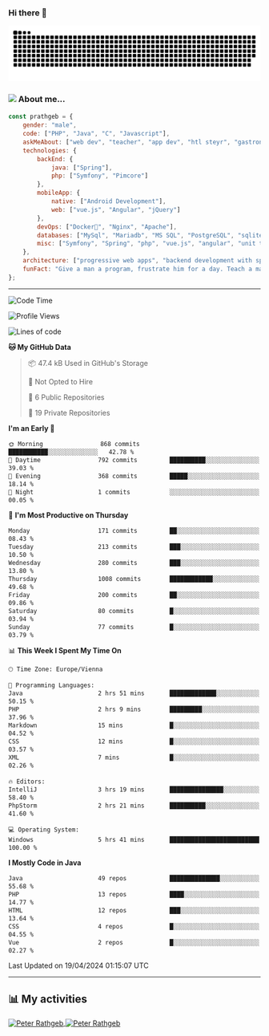 ### Hi there 👋

<div align="center">
  <img  src="https://github.com/1999AZZAR/1999AZZAR/blob/main/resources/img/grid-snake.svg"
       alt="snake" />
</div>

### <img src="https://media.giphy.com/media/VgCDAzcKvsR6OM0uWg/giphy.gif" width="50"> About me...  

```javascript
const prathgeb = {
    gender: "male",
    code: ["PHP", "Java", "C", "Javascript"],
    askMeAbout: ["web dev", "teacher", "app dev", "htl steyr", "gastronaut"],
    technologies: {
        backEnd: {
            java: ["Spring"],
            php: ["Symfony", "Pimcore"]
        },
        mobileApp: {
            native: ["Android Development"],
            web: ["vue.js", "Angular", "jQuery"]
        },
        devOps: ["Docker🐳", "Nginx", "Apache"],
        databases: ["MySql", "Mariadb", "MS SQL", "PostgreSQL", "sqlite"],
        misc: ["Symfony", "Spring", "php", "vue.js", "angular", "unit testing", "ci/cd using github actions"]
    },
    architecture: ["progressive web apps", "backend development with spring", "backend development with symfony"],
    funFact: "Give a man a program, frustrate him for a day. Teach a man to program, frustrate him for a lifetime."
};
```

---
<!--START_SECTION:waka-->
![Code Time](http://img.shields.io/badge/Code%20Time-585%20hrs%2030%20mins-blue)

![Profile Views](http://img.shields.io/badge/Profile%20Views-0-blue)

![Lines of code](https://img.shields.io/badge/From%20Hello%20World%20I%27ve%20Written-2.6%20million%20lines%20of%20code-blue)

**🐱 My GitHub Data** 

> 📦 47.4 kB Used in GitHub's Storage 
 > 
> 🚫 Not Opted to Hire
 > 
> 📜 6 Public Repositories 
 > 
> 🔑 19 Private Repositories 
 > 
**I'm an Early 🐤** 

```text
🌞 Morning                868 commits         ███████████░░░░░░░░░░░░░░   42.78 % 
🌆 Daytime                792 commits         ██████████░░░░░░░░░░░░░░░   39.03 % 
🌃 Evening                368 commits         █████░░░░░░░░░░░░░░░░░░░░   18.14 % 
🌙 Night                  1 commits           ░░░░░░░░░░░░░░░░░░░░░░░░░   00.05 % 
```
📅 **I'm Most Productive on Thursday** 

```text
Monday                   171 commits         ██░░░░░░░░░░░░░░░░░░░░░░░   08.43 % 
Tuesday                  213 commits         ███░░░░░░░░░░░░░░░░░░░░░░   10.50 % 
Wednesday                280 commits         ███░░░░░░░░░░░░░░░░░░░░░░   13.80 % 
Thursday                 1008 commits        ████████████░░░░░░░░░░░░░   49.68 % 
Friday                   200 commits         ██░░░░░░░░░░░░░░░░░░░░░░░   09.86 % 
Saturday                 80 commits          █░░░░░░░░░░░░░░░░░░░░░░░░   03.94 % 
Sunday                   77 commits          █░░░░░░░░░░░░░░░░░░░░░░░░   03.79 % 
```


📊 **This Week I Spent My Time On** 

```text
🕑︎ Time Zone: Europe/Vienna

💬 Programming Languages: 
Java                     2 hrs 51 mins       █████████████░░░░░░░░░░░░   50.15 % 
PHP                      2 hrs 9 mins        █████████░░░░░░░░░░░░░░░░   37.96 % 
Markdown                 15 mins             █░░░░░░░░░░░░░░░░░░░░░░░░   04.52 % 
CSS                      12 mins             █░░░░░░░░░░░░░░░░░░░░░░░░   03.57 % 
XML                      7 mins              █░░░░░░░░░░░░░░░░░░░░░░░░   02.26 % 

🔥 Editors: 
IntelliJ                 3 hrs 19 mins       ███████████████░░░░░░░░░░   58.40 % 
PhpStorm                 2 hrs 21 mins       ██████████░░░░░░░░░░░░░░░   41.60 % 

💻 Operating System: 
Windows                  5 hrs 41 mins       █████████████████████████   100.00 % 
```

**I Mostly Code in Java** 

```text
Java                     49 repos            ██████████████░░░░░░░░░░░   55.68 % 
PHP                      13 repos            ████░░░░░░░░░░░░░░░░░░░░░   14.77 % 
HTML                     12 repos            ███░░░░░░░░░░░░░░░░░░░░░░   13.64 % 
CSS                      4 repos             █░░░░░░░░░░░░░░░░░░░░░░░░   04.55 % 
Vue                      2 repos             █░░░░░░░░░░░░░░░░░░░░░░░░   02.27 % 
```




 Last Updated on 19/04/2024 01:15:07 UTC
<!--END_SECTION:waka-->

---
  ## 📊 My activities
  <a href="https://github.com/prathgeb">
    <img width=450 height=170 align="center" alt="Peter Rathgeb" src="https://github-readme-stats.vercel.app/api?username=prathgeb&include_all_commits=true&count_private=true&theme=midnight-purple&show_icons=true&bg_color=0D1117&hide_border=true" />
  </a>
  <a href="https://github.com/prathgeb">
    <img align="center" alt="Peter Rathgeb" src="https://github-readme-stats.vercel.app/api/top-langs/?username=prathgeb&include_all_commits=true&count_private=true&theme=midnight-purple&show_icons=true&layout=compact&bg_color=0D1117&hide_border=true" />
  </a>
